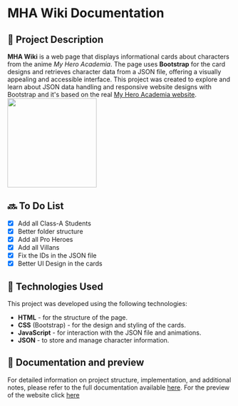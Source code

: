 
# MHA Wiki Documentation

## 📖 Project Description

**MHA Wiki** is a web page that displays informational cards about characters from the anime _My Hero Academia_. 
The page uses **Bootstrap** for the card designs and retrieves character data from a JSON file, offering a visually appealing and accessible interface.
This project was created to explore and learn about JSON data handling and responsive website designs with Bootstrap and it's based on the real [My Hero Academia website](https://heroaca.com/).
</br>
<img src="https://media1.tenor.com/m/fwFci6Y5wyQAAAAd/yagi-toshinori.gif" style="width:200px;">

## 🔜 To Do List

- [x]  Add all Class-A Students
- [x]  Better folder structure
- [X]  Add all Pro Heroes
- [X]  Add all Villans
- [X]  Fix the IDs in the JSON file
- [X]  Better UI Design in the cards

## 🚀 Technologies Used

This project was developed using the following technologies:

-   **HTML** - for the structure of the page.
-   **CSS** (Bootstrap) - for the design and styling of the cards.
-   **JavaScript** - for interaction with the JSON file and animations.
-   **JSON** - to store and manage character information.

## 📜 Documentation and preview

For detailed information on project structure, implementation, and additional notes, please refer to the full documentation available [here](https://www.notion.so/MHA-Wiki-Documentation-12f2fc3534f680359c56ee95efda8030?pvs=4).
For the preview of the website click [here](https://mha-wiki.vercel.app/)